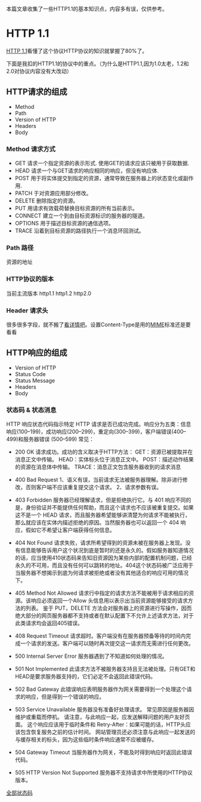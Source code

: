 本篇文章收集了一些HTTP1.1的基本知识点，内容多有误，仅供参考。

# HTTP 1.1

[HTTP 1.1](https://www.w3.org/Protocols/rfc2616/rfc2616.html)看懂了这个协议HTTP协议的知识就掌握了80%了。

下面是我扣的HTTP1.1的协议中的重点。（为什么是HTTP1.1,因为1.0太老，1.2和2.0对协议内容没有大改动）

## HTTP请求的组成
- Method 
- Path  
- Version of HTTP
- Headers
- Body

### Method 请求方式
- GET 请求一个指定资源的表示形式. 使用GET的请求应该只被用于获取数据.
- HEAD 请求一个与GET请求的响应相同的响应，但没有响应体.
- POST 用于将实体提交到指定的资源，通常导致在服务器上的状态变化或副作用. 
- PATCH 于对资源应用部分修改。
- DELETE 删除指定的资源。
- PUT 用请求有效载荷替换目标资源的所有当前表示。
- CONNECT 建立一个到由目标资源标识的服务器的隧道。
- OPTIONS 用于描述目标资源的通信选项。
- TRACE 沿着到目标资源的路径执行一个消息环回测试。

### Path 路径
  资源的地址

### HTTP协议的版本
  当前主流版本 http1.1  http1.2 http2.0

### Header 请求头
  很多很多字段，就不搬了[看详情吧](https://developer.mozilla.org/zh-CN/docs/Web/HTTP/Headers)。设置Content-Type是用的[MIME](https://developer.mozilla.org/zh-CN/docs/Web/HTTP/Basics_of_HTTP/MIME_types)标准还是要看看 

## HTTP响应的组成
- Version of HTTP
- Status Code
- Status Message
- Headers
- Body

### 状态码 & 状态消息
HTTP 响应状态代码指示特定 HTTP 请求是否已成功完成。响应分为五类：信息响应(100–199)，成功响应(200–299)，重定向(300–399)，客户端错误(400–499)和服务器错误 (500–599)
常见：
  - 200 OK
    请求成功。成功的含义取决于HTTP方法：
    GET：资源已被提取并在消息正文中传输。
    HEAD：实体标头位于消息正文中。
    POST：描述动作结果的资源在消息体中传输。
    TRACE：消息正文包含服务器收到的请求消息

  - 400 Bad Request
    1、语义有误，当前请求无法被服务器理解。除非进行修改，否则客户端不应该重复提交这个请求。
    2、请求参数有误。

  - 403 Forbidden
    服务器已经理解请求，但是拒绝执行它。与 401 响应不同的是，身份验证并不能提供任何帮助，而且这个请求也不应该被重复提交。如果这不是一个 HEAD 请求，而且服务器希望能够讲清楚为何请求不能被执行，那么就应该在实体内描述拒绝的原因。当然服务器也可以返回一个 404 响应，假如它不希望让客户端获得任何信息。

  - 404 Not Found
    请求失败，请求所希望得到的资源未被在服务器上发现。没有信息能够告诉用户这个状况到底是暂时的还是永久的。假如服务器知道情况的话，应当使用410状态码来告知旧资源因为某些内部的配置机制问题，已经永久的不可用，而且没有任何可以跳转的地址。404这个状态码被广泛应用于当服务器不想揭示到底为何请求被拒绝或者没有其他适合的响应可用的情况下。

  - 405 Method Not Allowed
    请求行中指定的请求方法不能被用于请求相应的资源。该响应必须返回一个Allow 头信息用以表示出当前资源能够接受的请求方法的列表。 鉴于 PUT，DELETE 方法会对服务器上的资源进行写操作，因而绝大部分的网页服务器都不支持或者在默认配置下不允许上述请求方法，对于此类请求均会返回405错误。

  - 408 Request Timeout
    请求超时。客户端没有在服务器预备等待的时间内完成一个请求的发送。客户端可以随时再次提交这一请求而无需进行任何更改。

  - 500 Internal Server Error
    服务器遇到了不知道如何处理的情况。

  - 501 Not Implemented
    此请求方法不被服务器支持且无法被处理。只有GET和HEAD是要求服务器支持的，它们必定不会返回此错误代码。

  - 502 Bad Gateway
    此错误响应表明服务器作为网关需要得到一个处理这个请求的响应，但是得到一个错误的响应。

  - 503 Service Unavailable
    服务器没有准备好处理请求。 常见原因是服务器因维护或重载而停机。 请注意，与此响应一起，应发送解释问题的用户友好页面。 这个响应应该用于临时条件和 Retry-After：如果可能的话，HTTP头应该包含恢复服务之前的估计时间。 网站管理员还必须注意与此响应一起发送的与缓存相关的标头，因为这些临时条件响应通常不应被缓存。

  - 504 Gateway Timeout
    当服务器作为网关，不能及时得到响应时返回此错误代码。

  - 505 HTTP Version Not Supported
    服务器不支持请求中所使用的HTTP协议版本。

[全部状态码](https://developer.mozilla.org/en-US/docs/Web/HTTP/Status)